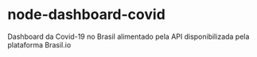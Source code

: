 # node-dashboard-covid
Dashboard da Covid-19 no Brasil alimentado pela API disponibilizada pela plataforma Brasil.io
